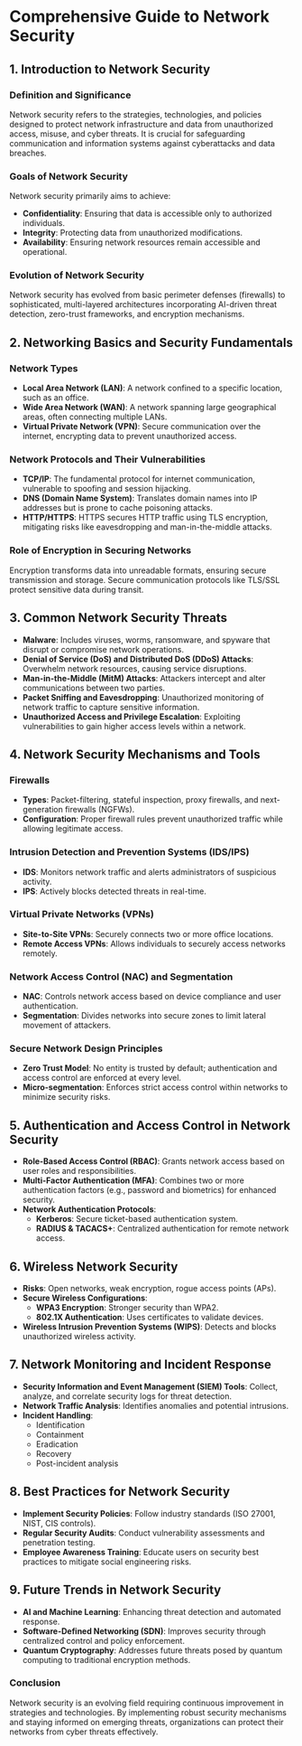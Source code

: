 # Comprehensive Guide to Network Security

## 1. Introduction to Network Security
### Definition and Significance
Network security refers to the strategies, technologies, and policies designed to protect network infrastructure and data from unauthorized access, misuse, and cyber threats. It is crucial for safeguarding communication and information systems against cyberattacks and data breaches.

### Goals of Network Security
Network security primarily aims to achieve:
- **Confidentiality**: Ensuring that data is accessible only to authorized individuals.
- **Integrity**: Protecting data from unauthorized modifications.
- **Availability**: Ensuring network resources remain accessible and operational.

### Evolution of Network Security
Network security has evolved from basic perimeter defenses (firewalls) to sophisticated, multi-layered architectures incorporating AI-driven threat detection, zero-trust frameworks, and encryption mechanisms.

## 2. Networking Basics and Security Fundamentals
### Network Types
- **Local Area Network (LAN)**: A network confined to a specific location, such as an office.
- **Wide Area Network (WAN)**: A network spanning large geographical areas, often connecting multiple LANs.
- **Virtual Private Network (VPN)**: Secure communication over the internet, encrypting data to prevent unauthorized access.

### Network Protocols and Their Vulnerabilities
- **TCP/IP**: The fundamental protocol for internet communication, vulnerable to spoofing and session hijacking.
- **DNS (Domain Name System)**: Translates domain names into IP addresses but is prone to cache poisoning attacks.
- **HTTP/HTTPS**: HTTPS secures HTTP traffic using TLS encryption, mitigating risks like eavesdropping and man-in-the-middle attacks.

### Role of Encryption in Securing Networks
Encryption transforms data into unreadable formats, ensuring secure transmission and storage. Secure communication protocols like TLS/SSL protect sensitive data during transit.

## 3. Common Network Security Threats
- **Malware**: Includes viruses, worms, ransomware, and spyware that disrupt or compromise network operations.
- **Denial of Service (DoS) and Distributed DoS (DDoS) Attacks**: Overwhelm network resources, causing service disruptions.
- **Man-in-the-Middle (MitM) Attacks**: Attackers intercept and alter communications between two parties.
- **Packet Sniffing and Eavesdropping**: Unauthorized monitoring of network traffic to capture sensitive information.
- **Unauthorized Access and Privilege Escalation**: Exploiting vulnerabilities to gain higher access levels within a network.

## 4. Network Security Mechanisms and Tools
### Firewalls
- **Types**: Packet-filtering, stateful inspection, proxy firewalls, and next-generation firewalls (NGFWs).
- **Configuration**: Proper firewall rules prevent unauthorized traffic while allowing legitimate access.

### Intrusion Detection and Prevention Systems (IDS/IPS)
- **IDS**: Monitors network traffic and alerts administrators of suspicious activity.
- **IPS**: Actively blocks detected threats in real-time.

### Virtual Private Networks (VPNs)
- **Site-to-Site VPNs**: Securely connects two or more office locations.
- **Remote Access VPNs**: Allows individuals to securely access networks remotely.

### Network Access Control (NAC) and Segmentation
- **NAC**: Controls network access based on device compliance and user authentication.
- **Segmentation**: Divides networks into secure zones to limit lateral movement of attackers.

### Secure Network Design Principles
- **Zero Trust Model**: No entity is trusted by default; authentication and access control are enforced at every level.
- **Micro-segmentation**: Enforces strict access control within networks to minimize security risks.

## 5. Authentication and Access Control in Network Security
- **Role-Based Access Control (RBAC)**: Grants network access based on user roles and responsibilities.
- **Multi-Factor Authentication (MFA)**: Combines two or more authentication factors (e.g., password and biometrics) for enhanced security.
- **Network Authentication Protocols**: 
  - **Kerberos**: Secure ticket-based authentication system.
  - **RADIUS & TACACS+**: Centralized authentication for remote network access.

## 6. Wireless Network Security
- **Risks**: Open networks, weak encryption, rogue access points (APs).
- **Secure Wireless Configurations**: 
  - **WPA3 Encryption**: Stronger security than WPA2.
  - **802.1X Authentication**: Uses certificates to validate devices.
- **Wireless Intrusion Prevention Systems (WIPS)**: Detects and blocks unauthorized wireless activity.

## 7. Network Monitoring and Incident Response
- **Security Information and Event Management (SIEM) Tools**: Collect, analyze, and correlate security logs for threat detection.
- **Network Traffic Analysis**: Identifies anomalies and potential intrusions.
- **Incident Handling**:
  - Identification
  - Containment
  - Eradication
  - Recovery
  - Post-incident analysis

## 8. Best Practices for Network Security
- **Implement Security Policies**: Follow industry standards (ISO 27001, NIST, CIS controls).
- **Regular Security Audits**: Conduct vulnerability assessments and penetration testing.
- **Employee Awareness Training**: Educate users on security best practices to mitigate social engineering risks.

## 9. Future Trends in Network Security
- **AI and Machine Learning**: Enhancing threat detection and automated response.
- **Software-Defined Networking (SDN)**: Improves security through centralized control and policy enforcement.
- **Quantum Cryptography**: Addresses future threats posed by quantum computing to traditional encryption methods.

### Conclusion
Network security is an evolving field requiring continuous improvement in strategies and technologies. By implementing robust security mechanisms and staying informed on emerging threats, organizations can protect their networks from cyber threats effectively.
